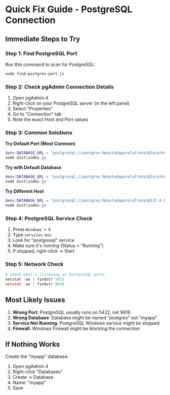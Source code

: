 # Quick Fix Guide - PostgreSQL Connection

## Immediate Steps to Try

### Step 1: Find PostgreSQL Port
Run this command to scan for PostgreSQL:
```powershell
node find-postgres-port.js
```

### Step 2: Check pgAdmin Connection Details
1. Open pgAdmin 4
2. Right-click on your PostgreSQL server (in the left panel)
3. Select "Properties"
4. Go to "Connection" tab
5. Note the exact Host and Port values

### Step 3: Common Solutions

**Try Default Port (Most Common)**
```powershell
$env:DATABASE_URL = "postgresql://postgres:Noastadaparolafrate1@localhost:5432/myapp"
node dist\index.js
```

**Try with Default Database**
```powershell
$env:DATABASE_URL = "postgresql://postgres:Noastadaparolafrate1@localhost:5432/postgres"
node dist\index.js
```

**Try Different Host**
```powershell
$env:DATABASE_URL = "postgresql://postgres:Noastadaparolafrate1@127.0.0.1:5432/myapp"
node dist\index.js
```

### Step 4: PostgreSQL Service Check
1. Press `Windows + R`
2. Type `services.msc`
3. Look for "postgresql" service
4. Make sure it's running (Status = "Running")
5. If stopped, right-click → Start

### Step 5: Network Check
```powershell
# Check what's listening on PostgreSQL ports
netstat -an | findstr 5432
netstat -an | findstr 9616
```

## Most Likely Issues

1. **Wrong Port**: PostgreSQL usually runs on 5432, not 9616
2. **Wrong Database**: Database might be named "postgres" not "myapp"
3. **Service Not Running**: PostgreSQL Windows service might be stopped
4. **Firewall**: Windows Firewall might be blocking the connection

## If Nothing Works

Create the "myapp" database:
1. Open pgAdmin 4
2. Right-click "Databases"
3. Create → Database
4. Name: "myapp"
5. Save